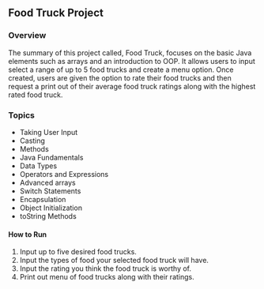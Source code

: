 ## Food Truck Project

### Overview

The summary of this project called, Food Truck, focuses on the basic Java elements such as arrays and an introduction to OOP. It allows users to input select a range of up to 5 food trucks and create a menu option. Once created, users are given the option to rate their food trucks and then request a print out of their average food truck ratings along with the highest rated food truck.

### Topics
* Taking User Input
* Casting
* Methods
* Java Fundamentals
* Data Types
* Operators and Expressions
* Advanced arrays
* Switch Statements
* Encapsulation
* Object Initialization
* toString Methods

#### How to Run


1. Input up to five desired food trucks.
2. Input the types of food your selected food truck will have.
3. Input the rating you think the food truck is worthy of.
4. Print out menu of food trucks along with their ratings. 
